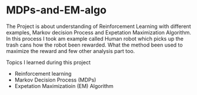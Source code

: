 # MDPs-and-EM-algo
The Project is about understanding of Reinforcement Learning with different examples, Markov decision Process and Expetation Maximization Algorithm. In this process I took am example called Human robot which picks up the trash cans how the robot been rewarded. What the method been used to maximize the reward and few other analysis part too.

Topics I learned during this project 
- Reinforcement learning 
- Markov Decision Process (MDPs)
- Expetation Maximizatioin (EM) Algorithm 
